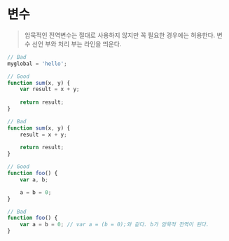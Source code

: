 # 변수
> 암묵적인 전역변수는 절대로 사용하지 않지만 꼭 필요한 경우에는 허용한다. 변수 선언 부와 처리 부는 라인을 띄운다.

``` javascript
// Bad
myglobal = 'hello';
```
``` javascript
// Good
function sum(x, y) {
    var result = x + y;
    
    return result;
}

// Bad
function sum(x, y) {
    result = x + y;
    
    return result;
}
```
``` javascript
// Good
function foo() {
    var a, b;

    a = b = 0;
}

// Bad
function foo() {
    var a = b = 0; // var a = (b = 0);와 같다. b가 암묵적 전역이 된다.
}
```